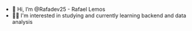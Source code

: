 - 👋 Hi, I’m @Rafadev25 - Rafael Lemos
- 👀🌱 I'm interested in studying and currently learning backend and data analysis 

<!---
Rafadev25/Rafadev25 is a ✨ special ✨ repository because its `README.md` (this file) appears on your GitHub profile.
You can click the Preview link to take a look at your changes.
--->
